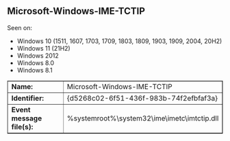 ## Microsoft-Windows-IME-TCTIP

Seen on:
* Windows 10 (1511, 1607, 1703, 1709, 1803, 1809, 1903, 1909, 2004, 20H2)
* Windows 11 (21H2)
* Windows 2012
* Windows 8.0
* Windows 8.1

<table border="1" class="docutils">
  <tbody>
    <tr>
      <td><b>Name:</b></td>
      <td>Microsoft-Windows-IME-TCTIP</td>
    </tr>
    <tr>
      <td><b>Identifier:</b></td>
      <td>{d5268c02-6f51-436f-983b-74f2efbfaf3a}</td>
    </tr>
    <tr>
      <td><b>Event message file(s):</b></td>
      <td>%systemroot%\system32\ime\imetc\imtctip.dll</td>
    </tr>
  </tbody>
</table>

&nbsp;

